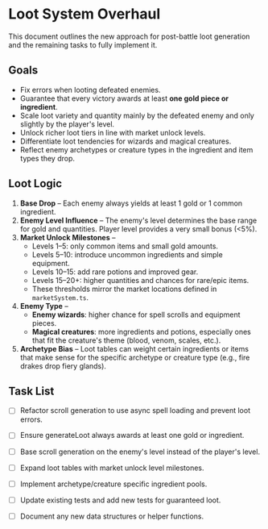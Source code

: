 # Loot System Overhaul

This document outlines the new approach for post-battle loot generation and the remaining tasks to fully implement it.

## Goals

- Fix errors when looting defeated enemies.
- Guarantee that every victory awards at least **one gold piece or ingredient**.
- Scale loot variety and quantity mainly by the defeated enemy and only slightly by the player's level.
- Unlock richer loot tiers in line with market unlock levels.
- Differentiate loot tendencies for wizards and magical creatures.
- Reflect enemy archetypes or creature types in the ingredient and item types they drop.

## Loot Logic

1. **Base Drop** – Each enemy always yields at least 1 gold or 1 common ingredient.
2. **Enemy Level Influence** – The enemy's level determines the base range for gold and quantities. Player level provides a very small bonus (<5%).
3. **Market Unlock Milestones** –
   - Levels 1–5: only common items and small gold amounts.
   - Levels 5–10: introduce uncommon ingredients and simple equipment.
   - Levels 10–15: add rare potions and improved gear.
   - Levels 15–20+: higher quantities and chances for rare/epic items.
   - These thresholds mirror the market locations defined in `marketSystem.ts`.
4. **Enemy Type** –
   - **Enemy wizards**: higher chance for spell scrolls and equipment pieces.
   - **Magical creatures**: more ingredients and potions, especially ones that fit the creature's theme (blood, venom, scales, etc.).
5. **Archetype Bias** – Loot tables can weight certain ingredients or items that make sense for the specific archetype or creature type (e.g., fire drakes drop fiery glands).

## Task List

- [ ] Refactor scroll generation to use async spell loading and prevent loot errors.
- [ ] Ensure generateLoot always awards at least one gold or ingredient.
- [ ] Base scroll generation on the enemy's level instead of the player's level.
- [ ] Expand loot tables with market unlock level milestones.
- [ ] Implement archetype/creature specific ingredient pools.
- [ ] Update existing tests and add new tests for guaranteed loot.
- [ ] Document any new data structures or helper functions.

